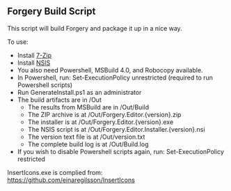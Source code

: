 Forgery Build Script
-------------------

This script will build Forgery and package it up in a nice way.

To use:

* Install [7-Zip](http://www.7-zip.org/)
* Install [NSIS](http://nsis.sourceforge.net/)
* You also need Powershell, MSBuild 4.0, and Robocopy available.
* In Powershell, run: Set-ExecutionPolicy unrestricted (required to run Powershell scripts)
* Run GenerateInstall.ps1 as an administrator
* The build artifacts are in /Out
    * The results from MSBuild are in /Out/Build
    * The ZIP archive is at /Out/Forgery.Editor.{version}.zip
    * The installer is at /Out/Forgery.Editor.{version}.exe
    * The NSIS script is at /Out/Forgery.Editor.Installer.{version}.nsi
    * The version text file is at /Out/version.txt
    * The complete build log is at /Out/Build.log
* If you wish to disable Powershell scripts again, run: Set-ExecutionPolicy restricted

InsertIcons.exe is complied from: https://github.com/einaregilsson/InsertIcons